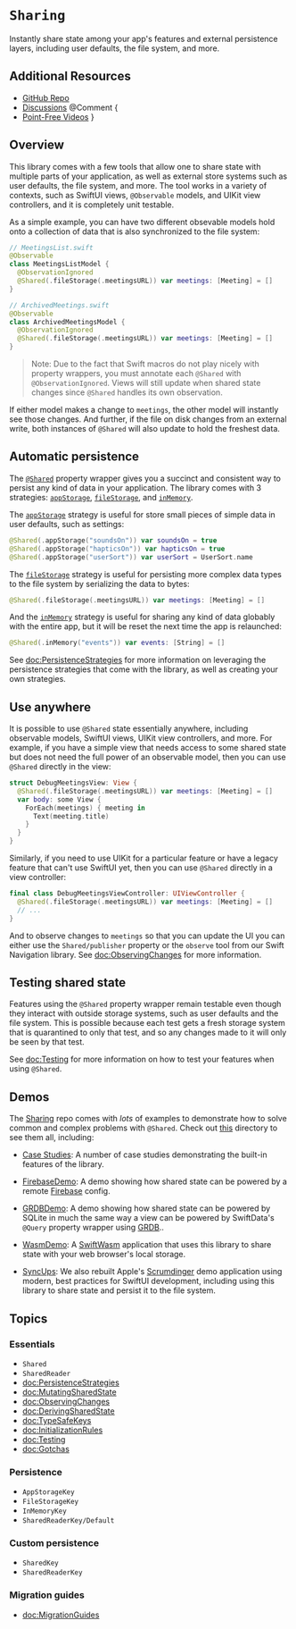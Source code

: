 # ``Sharing``

Instantly share state among your app's features and external persistence layers, including user 
defaults, the file system, and more.

## Additional Resources

- [GitHub Repo](https://github.com/pointfreeco/swift-sharing)
- [Discussions](https://github.com/pointfreeco/swift-sharing/discussions)
@Comment {
- [Point-Free Videos](https://www.pointfree.co/collections/persistence)
}

## Overview

This library comes with a few tools that allow one to share state with multiple parts of your 
application, as well as external store systems such as user defaults, the file system, and more.
The tool works in a variety of contexts, such as SwiftUI views, `@Observable` models, and UIKit
view controllers, and it is completely unit testable.

As a simple example, you can have two different obsevable models hold onto a collection of 
data that is also synchronized to the file system:

```swift
// MeetingsList.swift
@Observable
class MeetingsListModel {
  @ObservationIgnored
  @Shared(.fileStorage(.meetingsURL)) var meetings: [Meeting] = []
}

// ArchivedMeetings.swift
@Observable
class ArchivedMeetingsModel {
  @ObservationIgnored
  @Shared(.fileStorage(.meetingsURL)) var meetings: [Meeting] = []
}
```

> Note: Due to the fact that Swift macros do not play nicely with property wrappers, you must 
annotate each `@Shared` with `@ObservationIgnored`. Views will still update when shared state 
changes since `@Shared` handles its own observation.

If either model makes a change to `meetings`, the other model will instantly see those changes.
And further, if the file on disk changes from an external write, both instances of `@Shared` will
also update to hold the freshest data.

## Automatic persistence

The [`@Shared`](<doc:Shared>) property wrapper gives you a succinct and consistent way to persist 
any kind of data in your application. The library comes with 3 strategies:
[`appStorage`](<doc:SharedReaderKey/appStorage(_:)-45ltk>),
[`fileStorage`](<doc:SharedReaderKey/fileStorage(_:decoder:encoder:)>), and
[`inMemory`](<doc:SharedReaderKey/inMemory(_:)>). 

The [`appStorage`](<doc:SharedReaderKey/appStorage(_:)-45ltk>) strategy is useful for store small
pieces of simple data in user defaults, such as settings:

```swift
@Shared(.appStorage("soundsOn")) var soundsOn = true
@Shared(.appStorage("hapticsOn")) var hapticsOn = true
@Shared(.appStorage("userSort")) var userSort = UserSort.name
```

The [`fileStorage`](<doc:SharedReaderKey/fileStorage(_:decoder:encoder:)>) strategy is useful
for persisting more complex data types to the file system by serializing the data to bytes:

```swift
@Shared(.fileStorage(.meetingsURL)) var meetings: [Meeting] = []
```

And the [`inMemory`](<doc:SharedReaderKey/inMemory(_:)>) strategy is useful for sharing any kind
of data globably with the entire app, but it will be reset the next time the app is relaunched:

```swift
@Shared(.inMemory("events")) var events: [String] = []
```

See <doc:PersistenceStrategies> for more information on leveraging the persistence strategies that
come with the library, as well as creating your own strategies.

## Use anywhere

It is possible to use `@Shared` state essentially anywhere, including observable models, SwiftUI
views, UIKit view controllers, and more. For example, if you have a simple view that needs access
to some shared state but does not need the full power of an observable model, then you can use
`@Shared` directly in the view:

```swift
struct DebugMeetingsView: View {
  @Shared(.fileStorage(.meetingsURL)) var meetings: [Meeting] = []
  var body: some View {
    ForEach(meetings) { meeting in
      Text(meeting.title)
    }
  }
}
```

Similarly, if you need to use UIKit for a particular feature or have a legacy feature that can't use
SwiftUI yet, then you can use `@Shared` directly in a view controller:

```swift
final class DebugMeetingsViewController: UIViewController {
  @Shared(.fileStorage(.meetingsURL)) var meetings: [Meeting] = []
  // ...
}
```

And to observe changes to `meetings` so that you can update the UI you can either use the 
``Shared/publisher`` property or the `observe` tool from our Swift Navigation library. See 
<doc:ObservingChanges> for more information.

## Testing shared state

Features using the `@Shared` property wrapper remain testable even though they interact with outside
storage systems, such as user defaults and the file system. This is possible because each test
gets a fresh storage system that is quarantined to only that test, and so any changes made to it
will only be seen by that test.

See <doc:Testing> for more information on how to test your features when using `@Shared`.

## Demos

The [Sharing][sharing-gh] repo comes with _lots_ of examples to demonstrate how to solve common and
complex problems with `@Shared`. Check out [this][examples-dir] directory to see them all,
 including:

  * [Case Studies][case-studies-dir]:
    A number of case studies demonstrating the built-in features of the library.

  * [FirebaseDemo][firebase-dir]:
    A demo showing how shared state can be powered by a remote [Firebase][firebase] config.
    
  * [GRDBDemo][grdb-dir]:
    A demo showing how shared state can be powered by SQLite in much the same way a view can be
    powered by SwiftData's `@Query` property wrapper using [GRDB][grdb]..
  
  * [WasmDemo][wasm-dir]:
    A [SwiftWasm][swiftwasm] application that uses this library to share state with your web
    browser's local storage.

  * [SyncUps][syncups]: We also rebuilt Apple's [Scrumdinger][scrumdinger] demo application using 
    modern, best practices for SwiftUI development, including using this library to share state and 
    persist it to the file system.

[sharing-gh]: https://github.com/pointfreeco/swift-sharing
[examples-dir]: https://github.com/pointfreeco/swift-sharing/tree/main/Examples
[case-studies-dir]: https://github.com/pointfreeco/swift-sharing/tree/main/Examples/Examples
[firebase-dir]: https://github.com/pointfreeco/swift-sharing/tree/main/Examples/FirebaseDemo
[firebase]: https://firebase.google.com
[grdb-dir]: https://github.com/pointfreeco/swift-sharing/tree/main/GRDBDemo
[grdb]: https://github.com/groue/GRDB.swift
[wasm-dir]: https://github.com/pointfreeco/swift-sharing/tree/main/Examples/WasmDemo
[swiftwasm]: https://swiftwasm.org
[scrumdinger]: https://developer.apple.com/tutorials/app-dev-training/getting-started-with-scrumdinger
[syncups]: https://github.com/pointfreeco/syncups

## Topics

### Essentials

- ``Shared``
- ``SharedReader``
- <doc:PersistenceStrategies>
- <doc:MutatingSharedState>
- <doc:ObservingChanges>
- <doc:DerivingSharedState>
- <doc:TypeSafeKeys>
- <doc:InitializationRules>
- <doc:Testing>
- <doc:Gotchas>

### Persistence

- ``AppStorageKey``
- ``FileStorageKey``
- ``InMemoryKey``
- ``SharedReaderKey/Default``

### Custom persistence

- ``SharedKey``
- ``SharedReaderKey``

### Migration guides

- <doc:MigrationGuides>
